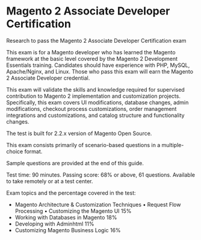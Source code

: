 # Magento 2 Associate Developer Certification

Research to pass the Magento 2 Associate Developer Certification exam

This exam is for a Magento developer who has learned the Magento framework at the basic level covered by the
Magento 2 Development Essentials training. Candidates should have experience with PHP, MySQL, Apache/Nginx, and
Linux. Those who pass this exam will earn the Magento 2 Associate Developer credential.

This exam will validate the skills and knowledge required for supervised contribution to Magento 2 implementation and
customization projects. Specifically, this exam covers UI modifications, database changes, admin modifications, checkout
process customizations, order management integrations and customizations, and catalog structure and functionality
changes.

The test is built for 2.2.x version of Magento Open Source.

This exam consists primarily of scenario-based questions in a multiple-choice format.

Sample questions are provided at the end of this guide.

Test time: 90 minutes. Passing score: 68% or above, 61 questions. Available to take remotely or at a test center.

Exam topics and the percentage covered in the test:

* Magento Architecture & Customization Techniques • Request Flow Processing • Customizing the Magento UI 15%
* Working with Databases in Magento 18%
* Developing with Adminhtml 11%
* Customizing Magento Business Logic 16%

